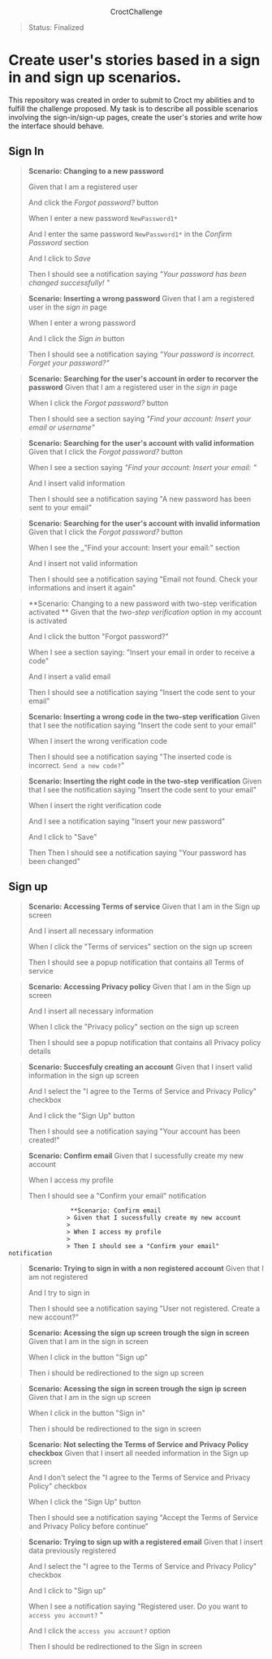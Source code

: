 <p align="center"> CroctChallenge

>Status: Finalized

# Create user's stories based in a sign in and sign up scenarios. 
  This repository was created in order to submit to Croct my abilities and to fulfill the challenge proposed. My task is to describe all possible scenarios involving the sign-in/sign-up pages, create the user's stories and write how the interface should behave.
  
## Sign In
 
   

>**Scenario: Changing to a new password**
>
> Given that I am a registered user 
>
> And click the *Forgot password?* button
>
> When I enter a new password `NewPassword1*` 
> 
> And I enter the same password `NewPassword1*` in the *Confirm Password* section 
>
> And I click to *Save*
> 
> Then I should see a notification saying _"Your password has been changed successfully! "_
  
  
  
>**Scenario: Inserting a wrong password**
> Given that I am a registered user in the *sign in* page
>
> When I enter a wrong password
>
> And I click the *Sign in* button
>
> Then I should see a notification saying _"Your password is incorrect. Forget your password?"_
  
  
  
>**Scenario: Searching for the user's account in order to recorver the password**
> Given that I am a registered user in the *sign in* page
>
> When I click the *Forgot password?* button
>
> Then I should see a section saying _"Find your account: Insert your email or username"_

  
  
>**Scenario: Searching for the user's account with valid information**
> Given that I click the *Forgot password?* button
>
> When I see a section saying _"Find your account: Insert your email: "_ 
>
> And I insert valid information
>
> Then I should see a notification saying "A new password has been sent to your email"
  
  
  
>**Scenario: Searching for the user's account with invalid information**
> Given that I click the *Forgot password?* button
>
> When I see the _"Find your account: Insert your email:" section
>
> And I insert not valid information
>
> Then I should see a notification saying "Email not found. Check your informations and insert it again"

  
  
>**Scenario: Changing to a new password with two-step verification activated **
> Given that the *two-step verification* option in my account is activated
>
> And I click the button "Forgot password?" 
>
> When I see a section saying: "Insert your email in order to receive a code"
>
> And I insert a valid email
>
> Then I should see a notification saying "Insert the code sent to your email" 
  
  
 
>**Scenario: Inserting a wrong code in the two-step verification**
> Given that I see the notification saying "Insert the code sent to your email" 
>
> When I insert the wrong verification code
>
> Then I should see a notification saying "The  inserted code is incorrect. `Send a new code?`"
  
  
  

>**Scenario: Inserting the right code in the two-step verification**
> Given that I see the notification saying "Insert the code sent to your email" 
>
> When I insert the right verification code
>
> And I see a notification saying "Insert your new password"
>
> And I click to "Save"
>
> Then  Then I should see a notification saying "Your password has been changed"
  
  
## Sign up

  
>**Scenario: Accessing Terms of service**
> Given that I am in the Sign up screen 
>
> And I insert all necessary information
>
> When I click the "Terms of services" section on the sign up screen
>
> Then I should see a popup notification that contains all Terms of service
  

>**Scenario: Accessing Privacy policy**
> Given that I am in the Sign up screen 
>
> And I insert all necessary information
>
> When I click the "Privacy policy" section on the sign up screen
>
> Then I should see a popup notification that contains all Privacy policy details
  
  
  
>**Scenario: Succesfuly creating an account**
> Given that I insert valid information in the sign up screen
>
> And I select the "I agree to the Terms of Service and Privacy Policy" checkbox 
>
> And I click the "Sign Up" button
>
> Then I should see a notification saying "Your account has been created!"
  
  
>**Scenario: Confirm email**
> Given that I sucessfully create my new account
>
> When I access my profile
>
> Then I should see a "Confirm your email" notification
  
  
                     **Scenario: Confirm email
                    > Given that I sucessfully create my new account
                    >
                    > When I access my profile
                    >
                    > Then I should see a "Confirm your email" notification
  
  
>**Scenario: Trying to sign in with a non registered account**
> Given that I am not registered 
>
> And I try to sign in
>
> Then I should see a notification saying "User not registered. Create a new account?"


>**Scenario: Acessing the sign up screen trough the sign in screen**
> Given that I am in the sign in screen
>
> When I click in the button "Sign up" 
>
> Then i should be redirectioned to the sign up screen

  
>**Scenario: Acessing the sign in screen trough the sign ip screen**
> Given that I am in the sign up screen
>
> When I click in the button "Sign in" 
>
> Then i should be redirectioned to the sign in screen



>**Scenario: Not selecting the Terms of Service and Privacy Policy checkbox**
> Given that I insert all needed information in the Sign up screen
>
> And I don't select the "I agree to the Terms of Service and Privacy Policy" checkbox 
>
> When I click the "Sign Up" button
>
> Then I should see a notification saying "Accept the Terms of Service and Privacy Policy before continue"
  
  
>**Scenario: Trying to sign up with a registered email**
> Given that I insert data previously registered
>
> And I select the "I agree to the Terms of Service and Privacy Policy" checkbox 
>
> And I click to "Sign up"
>
> When I see a notification saying "Registered user. Do you want to `access you account?` "
> 
> And I click the `access you account?` option
>
> Then I should be redirectioned to the Sign in screen


